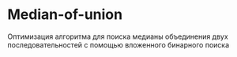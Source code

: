 # Median-of-union
Оптимизация алгоритма для поиска медианы объединения двух последовательностей с помощью вложенного бинарного поиска
